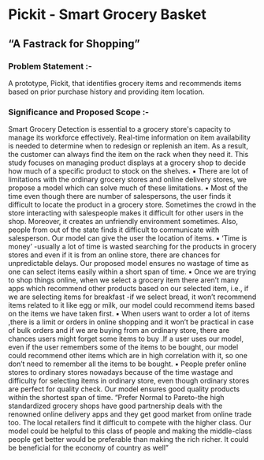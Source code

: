 # Pickit - Smart Grocery Basket
## “A Fastrack for Shopping”


### Problem Statement :- 
A prototype, Pickit, that identifies grocery items and recommends items based on prior purchase history and providing item location.

### Significance and Proposed Scope :-
Smart Grocery Detection is essential to a grocery store's capacity to manage its workforce effectively. Real-time information on item availability is needed to 
determine when to redesign or replenish an item. As a result, the customer can always find the item on the rack when they need it. This study focuses on managing 
product displays at a grocery shop to decide how much of a specific product to stock on the shelves.
▪ There are lot of limitations with the ordinary grocery stores and online delivery stores, we propose a model which can solve much of these limitations.
▪ Most of the time even though there are number of salespersons, the user finds it difficult to locate the product in a grocery store. Sometimes the crowd in the store interacting with salespeople makes it difficult for other users in the shop. Moreover, it creates an unfriendly environment sometimes. Also, people from out of the state finds it difficult to communicate with salesperson. Our model can give the user the location of items.
▪ ‘Time is money’ -usually a lot of time is wasted searching for the products in grocery stores and even if it is from an online store, there are chances for 
unpredictable delays. Our proposed model ensures no wastage of time as one can select items easily within a short span of time.
▪ Once we are trying to shop things online, when we select a grocery item there aren’t many apps which recommend other products based on our selected item, i.e., if we are selecting items for breakfast -if we select bread, it won’t recommend items related to it like egg or milk, our model could recommend items based on the items we have taken first.
▪ When users want to order a lot of items ,there is a limit or orders in online shopping and it won’t be practical in case of bulk orders and if we are buying from an ordinary store, there are chances users might forget some items to buy .If a user uses our model, even if the user remembers some of the items to be bought, our model could recommend other items which are in high correlation with it, so one don’t need to remember all the items to be bought.
▪ People prefer online stores to ordinary stores nowadays because of the time wastage and difficulty for selecting items in ordinary store, even though ordinary stores are perfect for quality check. Our model ensures good quality products within the shortest span of time.
“Prefer Normal to Pareto-the high standardized grocery shops have good partnership deals with the renowned online delivery apps and they get good market from online trade too. The local retailers find it difficult to compete with the higher class. Our model could be helpful to this class of people and making the middle-class people get better would be preferable than making the rich richer. It could be beneficial for the economy of country as well”
